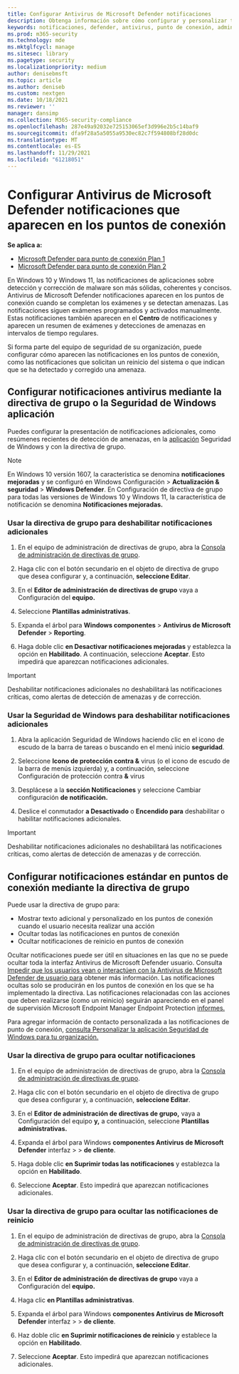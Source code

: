 ```yaml
---
title: Configurar Antivirus de Microsoft Defender notificaciones
description: Obtenga información sobre cómo configurar y personalizar tanto las notificaciones estándar como otras Antivirus de Microsoft Defender en los puntos de conexión.
keywords: notificaciones, defender, antivirus, punto de conexión, administración, administrador
ms.prod: m365-security
ms.technology: mde
ms.mktglfcycl: manage
ms.sitesec: library
ms.pagetype: security
ms.localizationpriority: medium
author: denisebmsft
ms.topic: article
ms.author: deniseb
ms.custom: nextgen
ms.date: 10/18/2021
ms.reviewer: ''
manager: dansimp
ms.collection: M365-security-compliance
ms.openlocfilehash: 287e49a92032e725153065ef3d996e2b5c14baf9
ms.sourcegitcommit: dfa9f28a5a5055a9530ec82c7f594808bf28d0dc
ms.translationtype: MT
ms.contentlocale: es-ES
ms.lasthandoff: 11/29/2021
ms.locfileid: "61218051"
---
```

# <a name="configure-microsoft-defender-antivirus-notifications-that-appear-on-endpoints"></a>Configurar Antivirus de Microsoft Defender notificaciones que aparecen en los puntos de conexión

**Se aplica a:**

- [Microsoft Defender para punto de conexión Plan 1](https://go.microsoft.com/fwlink/p/?linkid=2154037)
- [Microsoft Defender para punto de conexión Plan 2](https://go.microsoft.com/fwlink/p/?linkid=2154037)

En Windows 10 y Windows 11, las notificaciones de aplicaciones sobre detección y corrección de malware son más sólidas, coherentes y concisos. Antivirus de Microsoft Defender notificaciones aparecen en los puntos de conexión cuando se completan los exámenes y se detectan amenazas. Las notificaciones siguen exámenes programados y activados manualmente. Estas notificaciones también aparecen en el **Centro** de notificaciones y aparecen un resumen de exámenes y detecciones de amenazas en intervalos de tiempo regulares.

Si forma parte del equipo de seguridad de su organización, puede configurar cómo aparecen las notificaciones en los puntos de conexión, como las notificaciones que solicitan un reinicio del sistema o que indican que se ha detectado y corregido una amenaza.

## <a name="configure-antivirus-notifications-using-group-policy-or-the-windows-security-app"></a>Configurar notificaciones antivirus mediante la directiva de grupo o la Seguridad de Windows aplicación

Puedes configurar la presentación de notificaciones adicionales, como resúmenes recientes de detección de amenazas, en la [aplicación](microsoft-defender-security-center-antivirus.md) Seguridad de Windows y con la directiva de grupo.

> [!NOTE]
> En Windows 10 versión 1607, la característica se denomina **notificaciones mejoradas** y se configuró en Windows Configuración  \> **Actualización & seguridad** \> **Windows Defender**. En Configuración de directiva de grupo para todas las versiones de Windows 10 y Windows 11, la característica de notificación se denomina **Notificaciones mejoradas.**

### <a name="use-group-policy-to-disable-additional-notifications"></a>Usar la directiva de grupo para deshabilitar notificaciones adicionales

1. En el equipo de administración de directivas de grupo, abra la [Consola de administración de directivas de grupo](/previous-versions/windows/it-pro/windows-server-2008-R2-and-2008/cc731212(v=ws.11)).

2. Haga clic con el botón secundario en el objeto de directiva de grupo que desea configurar y, a continuación, **seleccione Editar**.

3. En el **Editor de administración de directivas de grupo** vaya a Configuración del **equipo.**

4. Seleccione **Plantillas administrativas**.

5. Expanda el árbol para **Windows componentes** \> **Antivirus de Microsoft Defender**  >  **Reporting**.

6. Haga doble clic **en Desactivar notificaciones mejoradas** y establezca la opción en **Habilitado**. A continuación, seleccione **Aceptar**. Esto impedirá que aparezcan notificaciones adicionales.

> [!IMPORTANT]
> Deshabilitar notificaciones adicionales no deshabilitará las notificaciones críticas, como alertas de detección de amenazas y de corrección.

### <a name="use-the-windows-security-app-to-disable-additional-notifications"></a>Usar la Seguridad de Windows para deshabilitar notificaciones adicionales

1. Abra la aplicación Seguridad de Windows haciendo clic en el icono de escudo de la barra de tareas o buscando en el menú inicio **seguridad**.

2. Seleccione **Icono de protección contra &** virus (o el icono de escudo de la barra de menús izquierda) y, a continuación, seleccione Configuración de protección contra **&** virus

3. Desplácese a la **sección Notificaciones** y seleccione Cambiar configuración **de notificación.**

4. Deslice el conmutador **a Desactivado** o **Encendido para** deshabilitar o habilitar notificaciones adicionales.

> [!IMPORTANT]
> Deshabilitar notificaciones adicionales no deshabilitará las notificaciones críticas, como alertas de detección de amenazas y de corrección.

## <a name="configure-standard-notifications-on-endpoints-using-group-policy"></a>Configurar notificaciones estándar en puntos de conexión mediante la directiva de grupo

Puede usar la directiva de grupo para:

- Mostrar texto adicional y personalizado en los puntos de conexión cuando el usuario necesita realizar una acción
- Ocultar todas las notificaciones en puntos de conexión
- Ocultar notificaciones de reinicio en puntos de conexión

Ocultar notificaciones puede ser útil en situaciones en las que no se puede ocultar toda la interfaz Antivirus de Microsoft Defender usuario. Consulta [Impedir que los usuarios vean o interactúen con la Antivirus de Microsoft Defender de usuario para](prevent-end-user-interaction-microsoft-defender-antivirus.md) obtener más información. Las notificaciones ocultas solo se producirán en los puntos de conexión en los que se ha implementado la directiva. Las notificaciones relacionadas con las acciones que deben realizarse (como un reinicio) seguirán apareciendo en el panel de supervisión Microsoft Endpoint Manager Endpoint Protection [informes.](/configmgr/protect/deploy-use/monitor-endpoint-protection) 

Para agregar información de contacto personalizada a las notificaciones de punto de conexión, [consulta Personalizar la aplicación Seguridad de Windows para tu organización.](/windows/security/threat-protection/windows-defender-security-center/windows-defender-security-center)

### <a name="use-group-policy-to-hide-notifications"></a>Usar la directiva de grupo para ocultar notificaciones

1. En el equipo de administración de directivas de grupo, abra la [Consola de administración de directivas de grupo](/previous-versions/windows/it-pro/windows-server-2008-R2-and-2008/cc731212(v=ws.11)).

2. Haga clic con el botón secundario en el objeto de directiva de grupo que desea configurar y, a continuación, **seleccione Editar**.

3. En el **Editor de administración de directivas de grupo,** vaya a Configuración del equipo **y,** a continuación, seleccione **Plantillas administrativas.**

4. Expanda el árbol para Windows **componentes Antivirus de Microsoft Defender** interfaz \>  \> **de cliente**. 

5. Haga doble clic **en Suprimir todas las notificaciones** y establezca la opción en **Habilitado**. 

6. Seleccione **Aceptar**. Esto impedirá que aparezcan notificaciones adicionales.

### <a name="use-group-policy-to-hide-reboot-notifications"></a>Usar la directiva de grupo para ocultar las notificaciones de reinicio

1. En el equipo de administración de directivas de grupo, abra la [Consola de administración de directivas de grupo](/previous-versions/windows/it-pro/windows-server-2008-R2-and-2008/cc731212(v=ws.11)).

2. Haga clic con el botón secundario en el objeto de directiva de grupo que desea configurar y, a continuación, **seleccione Editar**.

2. En el **Editor de administración de directivas de grupo** vaya a Configuración del **equipo.**

3. Haga clic **en Plantillas administrativas**.

4. Expanda el árbol para Windows **componentes Antivirus de Microsoft Defender** interfaz \>  \> **de cliente**.

5. Haz doble clic **en Suprimir notificaciones de reinicio** y establece la opción en **Habilitado**. 

5. Seleccione **Aceptar**. Esto impedirá que aparezcan notificaciones adicionales.

